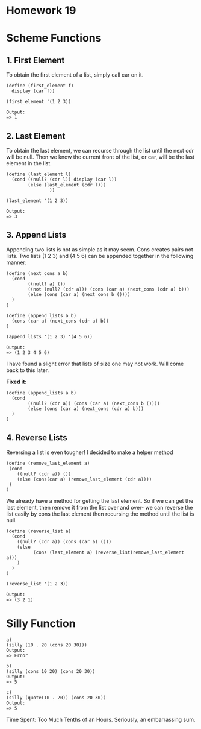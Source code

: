 # Homework 19

# Scheme Functions
## 1. First Element

To obtain the first element of a list, simply call car on it. 

    (define (first_element f)
      display (car f))
    
    (first_element '(1 2 3))
    
    Output: 
    => 1
## 2. Last Element

To obtain the last element, we can recurse through the list until the next cdr will be null. Then we know the current front of the list, or car, will be the last element in the list. 

    (define (last_element l)
      (cond ((null? (cdr l)) display (car l))
            (else (last_element (cdr l)))
                    ))
    
    (last_element '(1 2 3))
    
    Output:
    => 3
## 3. Append Lists

Appending two lists is not as simple as it may seem. Cons creates pairs not lists. Two lists (1 2 3) and (4 5 6) can be appended together in the following manner: 

    (define (next_cons a b) 
      (cond 
            ((null? a) ())
            ((not (null? (cdr a))) (cons (car a) (next_cons (cdr a) b)))
            (else (cons (car a) (next_cons b ())))
      )
    )
    
    (define (append_lists a b)
      (cons (car a) (next_cons (cdr a) b))
    )
    
    (append_lists '(1 2 3) '(4 5 6))
    
    Output:
    => (1 2 3 4 5 6)

I have found a slight error that lists of size one may not work. Will come back to this later. 

**Fixed it:** 

    (define (append_lists a b)
      (cond 
            ((null? (cdr a)) (cons (car a) (next_cons b ())))
            (else (cons (car a) (next_cons (cdr a) b)))
      )
    )
## 4. Reverse Lists

Reversing a list is even tougher! I decided to make a helper method 

    (define (remove_last_element a)
     (cond 
        ((null? (cdr a)) ())
        (else (cons(car a) (remove_last_element (cdr a))))   
     )
    )

We already have a method for getting the last element. So if we can get the last element, then remove it from the list over and over- we can reverse the list easily by cons the last element then recursing the method until the list is null. 

    (define (reverse_list a)
      (cond 
        ((null? (cdr a)) (cons (car a) ()))
        (else 
              (cons (last_element a) (reverse_list(remove_last_element a)))
        )
      )
    )
    
    (reverse_list '(1 2 3))
    
    Output:
    => (3 2 1)


# Silly Function
    a)
    (silly (10 . 20 (cons 20 30)))
    Output:
    => Error
    
    b)
    (silly (cons 10 20) (cons 20 30))
    Output:
    => 5
    
    c)
    (silly (quote(10 . 20)) (cons 20 30))
    Output:
    => 5

Time Spent: Too Much Tenths of an Hours. Seriously, an embarrassing sum. 

